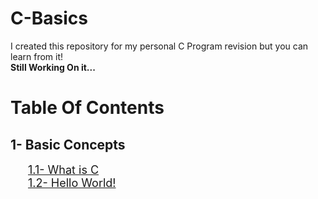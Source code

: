 # C-Basics

I created this repository for my personal C Program revision but you can learn from it! </br>
**Still Working On it...**

# Table Of Contents

## 1- Basic Concepts

&emsp;&emsp;<font size = "4">[1.1- What is C](/1-%20Basic%20Concepts/1.1-%20What%20is%20C.md)</font> </br>
&emsp;&emsp;<font size = "4">[1.2- Hello World!](/1-%20Basic%20Concepts/1.2-%20Hello%20World!.md)</font> </br>
